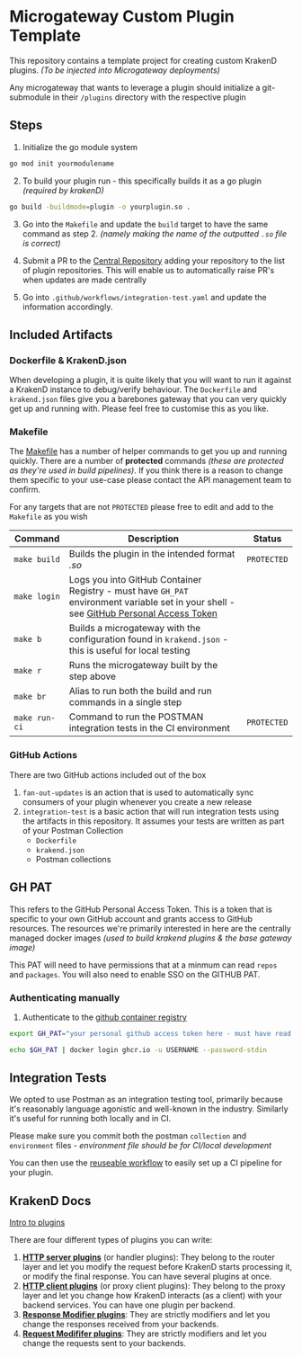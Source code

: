 # Microgateway Custom Plugin Template

This repository contains a template project for creating custom KrakenD plugins. _(To be injected into Microgateway deployments)_

Any microgateway that wants to leverage a plugin should initialize a git-submodule in their `/plugins` directory with the respective plugin

## Steps

1. Initialize the go module system

```sh
go mod init yourmodulename
```

2. To build your plugin run - this specifically builds it as a go plugin _(required by krakenD)_

```sh
go build -buildmode=plugin -o yourplugin.so .
```

3. Go into the `Makefile` and update the `build` target to have the same command as step 2. _(namely making the name of
   the outputted `.so` file is correct)_

4. Submit a PR to the [Central Repository](https://github.com/KL-Engineering/central-microgateway-configuration/blob/main/plugins.json) adding your repository to the list of plugin repositories. This will enable us to automatically raise PR's when updates are made centrally

5. Go into `.github/workflows/integration-test.yaml` and update the information accordingly.

## Included Artifacts

### Dockerfile & KrakenD.json

When developing a plugin, it is quite likely that you will want to run it against a KrakenD instance to debug/verify behaviour. The `Dockerfile` and `krakend.json` files give you a barebones gateway that you can very quickly get up and running with. Please feel free to customise this as you like.

### Makefile

The [Makefile](Makefile) has a number of helper commands to get you up and running quickly. There are a number of
**protected** commands _(these are protected as they're used in build pipelines)_. If you think there is a reason to change
them specific to your use-case please contact the API management team to confirm.

For any targets that are not `PROTECTED` please free to edit and add to the `Makefile` as you wish

| Command       | Description                                                                                                                                       | Status      |
| ------------- | ------------------------------------------------------------------------------------------------------------------------------------------------- | ----------- |
| `make build`  | Builds the plugin in the intended format _<name>.so_                                                                                              | `PROTECTED` |
| `make login`  | Logs you into GitHub Container Registry - must have `GH_PAT` environment variable set in your shell - see [GitHub Personal Access Token](#GH-PAT) |             |
| `make b`      | Builds a microgateway with the configuration found in `krakend.json` - this is useful for local testing                                           |             |
| `make r`      | Runs the microgateway built by the step above                                                                                                     |             |
| `make br`     | Alias to run both the build and run commands in a single step                                                                                     |             |
| `make run-ci` | Command to run the POSTMAN integration tests in the CI environment                                                                                | `PROTECTED` |

### GitHub Actions

There are two GitHub actions included out of the box

1. `fan-out-updates` is an action that is used to automatically sync consumers of your plugin whenever you create a new release
2. `integration-test` is a basic action that will run integration tests using the artifacts in this repository. It assumes your tests are written as part of your Postman Collection
   - `Dockerfile`
   - `krakend.json`
   - Postman collections

## GH PAT

This refers to the GitHub Personal Access Token. This is a token that is specific to your own GitHub account and grants
access to GitHub resources. The resources we're primarily interested in here are the centrally managed docker images _(used to build krakend plugins & the base gateway image)_

This PAT will need to have permissions that at a minmum can read `repos` and `packages`. You will also
need to enable SSO on the GITHUB PAT.

### Authenticating manually

1. Authenticate to the [github container registry](https://docs.github.com/en/packages/working-with-a-github-packages-registry/working-with-the-container-registry#authenticating-to-the-container-registry)

```sh
export GH_PAT="your personal github access token here - must have read packages scope at a minimum"

echo $GH_PAT | docker login ghcr.io -u USERNAME --password-stdin
```

## Integration Tests

We opted to use Postman as an integration testing tool, primarily because it's reasonably language agonistic and
well-known in the industry. Similarly it's useful for running both locally and in CI.

Please make sure you commit both the postman `collection` and `environment` files - _environment file should be for
CI/local development_

You can then use the [reuseable workflow](https://github.com/KL-Engineering/central-microgateway-configuration/blob/main/.github/workflows/plugin-integration-test.yaml) to easily set up a CI pipeline for your plugin.

## KrakenD Docs

[Intro to plugins](https://www.krakend.io/docs/extending/introduction/)

There are four different types of plugins you can write:

1. **[HTTP server plugins](https://www.krakend.io/docs/extending/http-server-plugins/)** (or handler plugins): They belong to the router layer and let you modify the request before KrakenD starts processing it, or modify the final response. You can have several plugins at once.
2. **[HTTP client plugins](https://www.krakend.io/docs/extending/http-client-plugins/)** (or proxy client plugins): They belong to the proxy layer and let you change how KrakenD interacts (as a client) with your backend services. You can have one plugin per backend.
3. **[Response Modifier plugins](https://www.krakend.io/docs/extending/plugin-modifiers/)**: They are strictly modifiers and let you change the responses received from your backends.
4. **[Request Modififer plugins](https://www.krakend.io/docs/extending/plugin-modifiers/)**: They are strictly modifiers and let you change the requests sent to your backends.
